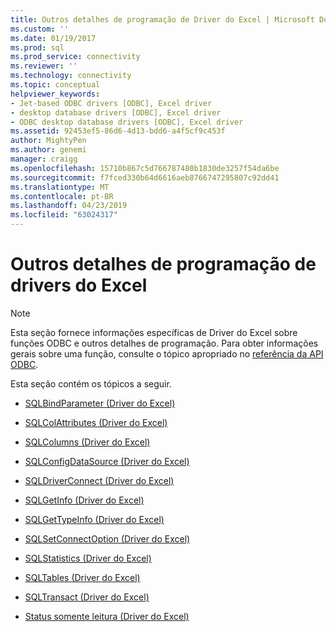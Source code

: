 ```yaml
---
title: Outros detalhes de programação de Driver do Excel | Microsoft Docs
ms.custom: ''
ms.date: 01/19/2017
ms.prod: sql
ms.prod_service: connectivity
ms.reviewer: ''
ms.technology: connectivity
ms.topic: conceptual
helpviewer_keywords:
- Jet-based ODBC drivers [ODBC], Excel driver
- desktop database drivers [ODBC], Excel driver
- ODBC desktop database drivers [ODBC], Excel driver
ms.assetid: 92453ef5-86d6-4d13-bdd6-a4f5cf9c453f
author: MightyPen
ms.author: genemi
manager: craigg
ms.openlocfilehash: 15710b867c5d766787480b1830de3257f54da6be
ms.sourcegitcommit: f7fced330b64d6616aeb8766747295807c92dd41
ms.translationtype: MT
ms.contentlocale: pt-BR
ms.lasthandoff: 04/23/2019
ms.locfileid: "63024317"
---
```

# <a name="other-excel-driver-programming-details"></a>Outros detalhes de programação de drivers do Excel
> [!NOTE]  
>  Esta seção fornece informações específicas de Driver do Excel sobre funções ODBC e outros detalhes de programação. Para obter informações gerais sobre uma função, consulte o tópico apropriado no [referência da API ODBC](../../odbc/reference/syntax/odbc-api-reference.md).  
  
 Esta seção contém os tópicos a seguir.  
  
-   [SQLBindParameter (Driver do Excel)](../../odbc/microsoft/sqlbindparameter-excel-driver.md)  
  
-   [SQLColAttributes (Driver do Excel)](../../odbc/microsoft/sqlcolattributes-excel-driver.md)  
  
-   [SQLColumns (Driver do Excel)](../../odbc/microsoft/sqlcolumns-excel-driver.md)  
  
-   [SQLConfigDataSource (Driver do Excel)](../../odbc/microsoft/odbc-jet-sqlconfigdatasource-excel-driver.md)  
  
-   [SQLDriverConnect (Driver do Excel)](../../odbc/microsoft/sqldriverconnect-excel-driver.md)  
  
-   [SQLGetInfo (Driver do Excel)](../../odbc/microsoft/sqlgetinfo-excel-driver.md)  
  
-   [SQLGetTypeInfo (Driver do Excel)](../../odbc/microsoft/sqlgettypeinfo-excel-driver.md)  
  
-   [SQLSetConnectOption (Driver do Excel)](../../odbc/microsoft/sqlsetconnectoption-excel-driver.md)  
  
-   [SQLStatistics (Driver do Excel)](../../odbc/microsoft/sqlstatistics-excel-driver.md)  
  
-   [SQLTables (Driver do Excel)](../../odbc/microsoft/sqltables-excel-driver.md)  
  
-   [SQLTransact (Driver do Excel)](../../odbc/microsoft/sqltransact-excel-driver.md)  
  
-   [Status somente leitura (Driver do Excel)](../../odbc/microsoft/read-only-status-excel-driver.md)
